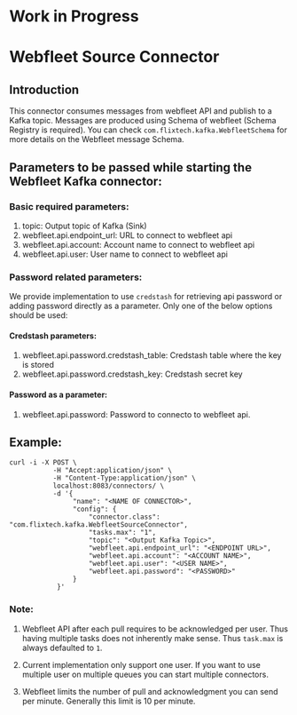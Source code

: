 # Work in Progress

# Webfleet Source Connector

## Introduction
This connector consumes messages from webfleet API and publish to a Kafka topic.
Messages are produced using Schema of webfleet (Schema Registry is required).
You can check `com.flixtech.kafka.WebfleetSchema` for more details on the Webfleet message Schema.  

## Parameters to be passed while starting the Webfleet Kafka connector:
 ### Basic required parameters:
 1. topic: Output topic of Kafka (Sink)
 2. webfleet.api.endpoint_url: URL to connect to webfleet api
 3. webfleet.api.account: Account name to connect to webfleet api
 4. webfleet.api.user: User name to connect to webfleet api
 
 ### Password related parameters:
 We provide implementation to use `credstash` for retrieving api password or
 adding password directly as a parameter. Only one of the below options should 
 be used:
 
 #### Credstash parameters:
 1. webfleet.api.password.credstash_table: Credstash table where the key is stored
 2. webfleet.api.password.credstash_key: Credstash secret key

 #### Password as a parameter:
 1. webfleet.api.password: Password to connecto to webfleet api. 


## Example:
```
curl -i -X POST \
           -H "Accept:application/json" \
           -H "Content-Type:application/json" \
           localhost:8083/connectors/ \
           -d '{
				"name": "<NAME OF CONNECTOR>",
  				"config": {
				    "connector.class": "com.flixtech.kafka.WebfleetSourceConnector",
				    "tasks.max": "1",
				    "topic": "<Output Kafka Topic>",
				    "webfleet.api.endpoint_url": "<ENDPOINT URL>",
				    "webfleet.api.account": "<ACCOUNT NAME>",
				    "webfleet.api.user": "<USER NAME>",
				    "webfleet.api.password": "<PASSWORD>"
  				}
  			}'

```

### Note:
 1. Webfleet API after each pull requires to be acknowledged per user. 
    Thus having multiple tasks does not inherently make sense. 
    Thus `task.max` is always defaulted to `1`.
    
 2. Current implementation only support one user. If you want to use multiple user on multiple queues 
    you can start multiple connectors. 
 
 3. Webfleet limits the number of pull and acknowledgment you can send per minute. 
    Generally this limit is 10 per minute.